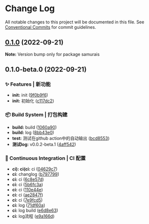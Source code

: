 # Change Log

All notable changes to this project will be documented in this file.
See [Conventional Commits](https://conventionalcommits.org) for commit guidelines.

## [0.1.0](https://github.com/samurais-app/samurais-app/compare/v0.1.0-beta.0...v0.1.0) (2022-09-21)

**Note:** Version bump only for package samurais





## 0.1.0-beta.0 (2022-09-21)


### ✨ Features | 新功能

* **init:** init ([9f0b9f6](https://github.com/samurais-app/samurais-app/commit/9f0b9f6ba1075fe9ea390864511d155dc63378fa))
* **init:** 初始化 ([c117dc2](https://github.com/samurais-app/samurais-app/commit/c117dc2300dfd414443d0375f66be434662f6ad4))


### 📦‍ Build System | 打包构建

* **build:** build ([1060a90](https://github.com/samurais-app/samurais-app/commit/1060a902e6da2cc127e345e221dbc7dc38f57a52))
* **build:** log ([8bb43e0](https://github.com/samurais-app/samurais-app/commit/8bb43e0390bfa81dca5cac2143098fb581d6392d))
* **test:** 测试在github action中的自动输出 ([bcd8553](https://github.com/samurais-app/samurais-app/commit/bcd8553852d827e9d44954a8e6ade058e958dc67))
* **测试log:** v0.0.2-beta.1 ([4aff542](https://github.com/samurais-app/samurais-app/commit/4aff5423ca356c559a9b088541e6440906264e32))


### 👷 Continuous Integration | CI 配置

* **ci): ci(ci:** ci ([04629c7](https://github.com/samurais-app/samurais-app/commit/04629c7231a656307a4212fd200297790517be33))
* **ci:** changlog ([b797799](https://github.com/samurais-app/samurais-app/commit/b79779980d3a44696dbae7d99bcbe729cd0471d1))
* **ci:** ci ([6c8e57d](https://github.com/samurais-app/samurais-app/commit/6c8e57dd26c15417e8be95c1543300015f4fdf3b))
* **ci:** ci ([5b6fc3a](https://github.com/samurais-app/samurais-app/commit/5b6fc3a8e9753c6bd1cd2da9ff1e349c37c566d8))
* **ci:** ci ([110e44e](https://github.com/samurais-app/samurais-app/commit/110e44eb7e7b72bcc893f1943107d00e8c03be9b))
* **ci:** ci ([ae2847f](https://github.com/samurais-app/samurais-app/commit/ae2847fd9e7c33b7c5f105d2c4144fb9858477c3))
* **ci:** ci ([7e9fcd5](https://github.com/samurais-app/samurais-app/commit/7e9fcd5aa8d0143c9f219a3804a681e15f540d7d))
* **ci:** log ([71df60a](https://github.com/samurais-app/samurais-app/commit/71df60aba281727993cc024a9e7ab7437ea30f86))
* **ci:** log build ([e6d8e63](https://github.com/samurais-app/samurais-app/commit/e6d8e6309ad74e18d20ea51e79284a7d36b5a90e))
* **ci:** log流程 ([e9a166d](https://github.com/samurais-app/samurais-app/commit/e9a166d52e97a4971272ca27181fd731d0d6101c))
